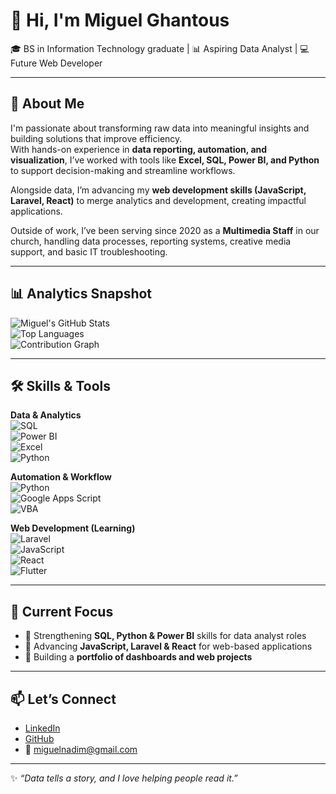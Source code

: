 # 👋 Hi, I'm Miguel Ghantous  

🎓 BS in Information Technology graduate | 📊 Aspiring Data Analyst | 💻 Future Web Developer  

---

## 🌟 About Me  
I'm passionate about transforming raw data into meaningful insights and building solutions that improve efficiency.  
With hands-on experience in **data reporting, automation, and visualization**, I’ve worked with tools like **Excel, SQL, Power BI, and Python** to support decision-making and streamline workflows.  

Alongside data, I’m advancing my **web development skills (JavaScript, Laravel, React)** to merge analytics and development, creating impactful applications.  

Outside of work, I’ve been serving since 2020 as a **Multimedia Staff** in our church, handling data processes, reporting systems, creative media support, and basic IT troubleshooting.  

---

## 📊 Analytics Snapshot  

![Miguel's GitHub Stats](https://github-readme-stats.vercel.app/api?username=Biruses&show_icons=true&theme=default&hide_border=true&count_private=true)  
![Top Languages](https://github-readme-stats.vercel.app/api/top-langs/?username=Biruses&layout=compact&theme=default&hide_border=true)  
![Contribution Graph](https://github-readme-activity-graph.vercel.app/graph?username=Biruses&theme=github-light&hide_border=true)  

---

## 🛠 Skills & Tools  

**Data & Analytics**  
![SQL](https://img.shields.io/badge/SQL-4479A1?style=for-the-badge&logo=postgresql&logoColor=white)  
![Power BI](https://img.shields.io/badge/Power%20BI-F2C811?style=for-the-badge&logo=powerbi&logoColor=black)  
![Excel](https://img.shields.io/badge/Excel-217346?style=for-the-badge&logo=microsoft-excel&logoColor=white)  
![Python](https://img.shields.io/badge/Python-3776AB?style=for-the-badge&logo=python&logoColor=white)  

**Automation & Workflow**  
![Python](https://img.shields.io/badge/Scripting-3776AB?style=for-the-badge&logo=python&logoColor=white)  
![Google Apps Script](https://img.shields.io/badge/Google%20Apps%20Script-4285F4?style=for-the-badge&logo=google&logoColor=white)  
![VBA](https://img.shields.io/badge/VBA-217346?style=for-the-badge&logo=microsoft-excel&logoColor=white)  

**Web Development (Learning)**  
![Laravel](https://img.shields.io/badge/Laravel-FF2D20?style=for-the-badge&logo=laravel&logoColor=white)  
![JavaScript](https://img.shields.io/badge/JavaScript-F7DF1E?style=for-the-badge&logo=javascript&logoColor=black)  
![React](https://img.shields.io/badge/React-61DAFB?style=for-the-badge&logo=react&logoColor=black)  
![Flutter](https://img.shields.io/badge/Flutter-02569B?style=for-the-badge&logo=flutter&logoColor=white)  

---

## 📌 Current Focus  
- 🔹 Strengthening **SQL, Python & Power BI** skills for data analyst roles  
- 🔹 Advancing **JavaScript, Laravel & React** for web-based applications  
- 🔹 Building a **portfolio of dashboards and web projects**  

---

## 📫 Let’s Connect  
- [LinkedIn](https://www.linkedin.com/in/miguelnadimghantous)  
- [GitHub](https://github.com/MiguelGhantous)  
- 📧 miguelnadim@gmail.com  

---

✨ *“Data tells a story, and I love helping people read it.”*
